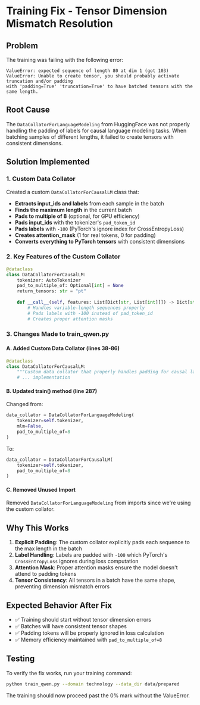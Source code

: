 # Training Fix - Tensor Dimension Mismatch Resolution

## Problem
The training was failing with the following error:
```
ValueError: expected sequence of length 80 at dim 1 (got 103)
ValueError: Unable to create tensor, you should probably activate truncation and/or padding 
with 'padding=True' 'truncation=True' to have batched tensors with the same length.
```

## Root Cause
The `DataCollatorForLanguageModeling` from HuggingFace was not properly handling the padding of labels for causal language modeling tasks. When batching samples of different lengths, it failed to create tensors with consistent dimensions.

## Solution Implemented

### 1. Custom Data Collator
Created a custom `DataCollatorForCausalLM` class that:
- **Extracts input_ids and labels** from each sample in the batch
- **Finds the maximum length** in the current batch
- **Pads to multiple of 8** (optional, for GPU efficiency)
- **Pads input_ids** with the tokenizer's `pad_token_id`
- **Pads labels** with `-100` (PyTorch's ignore index for CrossEntropyLoss)
- **Creates attention_mask** (1 for real tokens, 0 for padding)
- **Converts everything to PyTorch tensors** with consistent dimensions

### 2. Key Features of the Custom Collator

```python
@dataclass
class DataCollatorForCausalLM:
    tokenizer: AutoTokenizer
    pad_to_multiple_of: Optional[int] = None
    return_tensors: str = "pt"
    
    def __call__(self, features: List[Dict[str, List[int]]]) -> Dict[str, torch.Tensor]:
        # Handles variable-length sequences properly
        # Pads labels with -100 instead of pad_token_id
        # Creates proper attention masks
```

### 3. Changes Made to train_qwen.py

#### A. Added Custom Data Collator (lines 38-86)
```python
@dataclass
class DataCollatorForCausalLM:
    """Custom data collator that properly handles padding for causal language modeling"""
    # ... implementation
```

#### B. Updated train() method (line 287)
Changed from:
```python
data_collator = DataCollatorForLanguageModeling(
    tokenizer=self.tokenizer,
    mlm=False,
    pad_to_multiple_of=8
)
```

To:
```python
data_collator = DataCollatorForCausalLM(
    tokenizer=self.tokenizer,
    pad_to_multiple_of=8
)
```

#### C. Removed Unused Import
Removed `DataCollatorForLanguageModeling` from imports since we're using the custom collator.

## Why This Works

1. **Explicit Padding**: The custom collator explicitly pads each sequence to the max length in the batch
2. **Label Handling**: Labels are padded with `-100` which PyTorch's `CrossEntropyLoss` ignores during loss computation
3. **Attention Mask**: Proper attention masks ensure the model doesn't attend to padding tokens
4. **Tensor Consistency**: All tensors in a batch have the same shape, preventing dimension mismatch errors

## Expected Behavior After Fix

- ✅ Training should start without tensor dimension errors
- ✅ Batches will have consistent tensor shapes
- ✅ Padding tokens will be properly ignored in loss calculation
- ✅ Memory efficiency maintained with `pad_to_multiple_of=8`

## Testing

To verify the fix works, run your training command:
```bash
python train_qwen.py --domain technology --data_dir data/prepared
```

The training should now proceed past the 0% mark without the ValueError.
